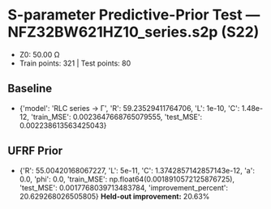 # S-parameter Predictive-Prior Test — NFZ32BW621HZ10_series.s2p (S22)
- Z0: 50.00 Ω
- Train points: 321  |  Test points: 80

## Baseline
- {'model': 'RLC series -> Γ', 'R': 59.23529411764706, 'L': 1e-10, 'C': 1.48e-12, 'train_MSE': 0.0023647668765079555, 'test_MSE': 0.002238613563425043}

## UFRF Prior
- {'R': 55.00420168067227, 'L': 5e-11, 'C': 1.3742857142857143e-12, 'a': 0.0, 'phi': 0.0, 'train_MSE': np.float64(0.0018910572125876725), 'test_MSE': 0.0017768039713483784, 'improvement_percent': 20.629268026505805}
**Held-out improvement:** 20.63%